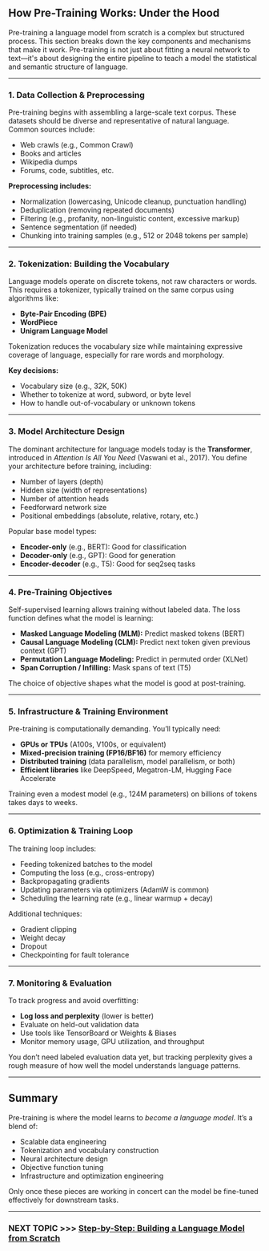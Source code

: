 ## How Pre-Training Works: Under the Hood

Pre-training a language model from scratch is a complex but structured process. This section breaks down the key components and mechanisms that make it work. Pre-training is not just about fitting a neural network to text—it's about designing the entire pipeline to teach a model the statistical and semantic structure of language.

---

### 1. Data Collection & Preprocessing

Pre-training begins with assembling a large-scale text corpus. These datasets should be diverse and representative of natural language. Common sources include:

- Web crawls (e.g., Common Crawl)
- Books and articles
- Wikipedia dumps
- Forums, code, subtitles, etc.

**Preprocessing includes:**

- Normalization (lowercasing, Unicode cleanup, punctuation handling)
- Deduplication (removing repeated documents)
- Filtering (e.g., profanity, non-linguistic content, excessive markup)
- Sentence segmentation (if needed)
- Chunking into training samples (e.g., 512 or 2048 tokens per sample)

---

### 2. Tokenization: Building the Vocabulary

Language models operate on discrete tokens, not raw characters or words. This requires a tokenizer, typically trained on the same corpus using algorithms like:

- **Byte-Pair Encoding (BPE)**
- **WordPiece**
- **Unigram Language Model**

Tokenization reduces the vocabulary size while maintaining expressive coverage of language, especially for rare words and morphology.

**Key decisions:**

- Vocabulary size (e.g., 32K, 50K)
- Whether to tokenize at word, subword, or byte level
- How to handle out-of-vocabulary or unknown tokens

---

### 3. Model Architecture Design

The dominant architecture for language models today is the **Transformer**, introduced in *Attention Is All You Need* (Vaswani et al., 2017). You define your architecture before training, including:

- Number of layers (depth)
- Hidden size (width of representations)
- Number of attention heads
- Feedforward network size
- Positional embeddings (absolute, relative, rotary, etc.)

Popular base model types:
- **Encoder-only** (e.g., BERT): Good for classification
- **Decoder-only** (e.g., GPT): Good for generation
- **Encoder-decoder** (e.g., T5): Good for seq2seq tasks

---

### 4. Pre-Training Objectives

Self-supervised learning allows training without labeled data. The loss function defines what the model is learning:

- **Masked Language Modeling (MLM):** Predict masked tokens (BERT)
- **Causal Language Modeling (CLM):** Predict next token given previous context (GPT)
- **Permutation Language Modeling:** Predict in permuted order (XLNet)
- **Span Corruption / Infilling:** Mask spans of text (T5)

The choice of objective shapes what the model is good at post-training.

---

### 5. Infrastructure & Training Environment

Pre-training is computationally demanding. You’ll typically need:

- **GPUs or TPUs** (A100s, V100s, or equivalent)
- **Mixed-precision training (FP16/BF16)** for memory efficiency
- **Distributed training** (data parallelism, model parallelism, or both)
- **Efficient libraries** like DeepSpeed, Megatron-LM, Hugging Face Accelerate

Training even a modest model (e.g., 124M parameters) on billions of tokens takes days to weeks.

---

### 6. Optimization & Training Loop

The training loop includes:

- Feeding tokenized batches to the model
- Computing the loss (e.g., cross-entropy)
- Backpropagating gradients
- Updating parameters via optimizers (AdamW is common)
- Scheduling the learning rate (e.g., linear warmup + decay)

Additional techniques:
- Gradient clipping
- Weight decay
- Dropout
- Checkpointing for fault tolerance

---

### 7. Monitoring & Evaluation

To track progress and avoid overfitting:

- **Log loss and perplexity** (lower is better)
- Evaluate on held-out validation data
- Use tools like TensorBoard or Weights & Biases
- Monitor memory usage, GPU utilization, and throughput

You don’t need labeled evaluation data yet, but tracking perplexity gives a rough measure of how well the model understands language patterns.

---

## Summary

Pre-training is where the model learns to *become a language model*. It’s a blend of:

- Scalable data engineering
- Tokenization and vocabulary construction
- Neural architecture design
- Objective function tuning
- Infrastructure and optimization engineering

Only once these pieces are working in concert can the model be fine-tuned effectively for downstream tasks.

---
### NEXT TOPIC >>> [Step-by-Step: Building a Language Model from Scratch](building-a-language-model-from-scratch.md)
